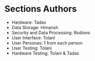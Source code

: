 # Sections Authors
* Hardware: Tadas
* Data Storage: Himansh
* Security and Data Processing: Rodions
* User Interface: Tolani
* User Personas: 1 from each person
* User Testing: Tolani
* Hardware Testing: Tolani & Tadas
